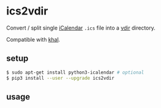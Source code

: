 # ics2vdir

Convert / split single [iCalendar](https://en.wikipedia.org/wiki/ICalendar)
`.ics` file into a
[vdir](https://vdirsyncer.readthedocs.io/en/stable/vdir.html) directory.

Compatible with [khal](https://github.com/pimutils/khal).

## setup

```sh
$ sudo apt-get install python3-icalendar # optional
$ pip3 install --user --upgrade ics2vdir
```

## usage
